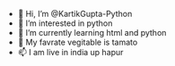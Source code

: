 - 👋 Hi, I’m @KartikGupta-Python
- 👀 I’m interested in python
- 🌱 I’m currently learning html and python
- 💞️ My favrate vegitable is tamato
- 📫 I am live in india up hapur

<!---
KartikGupta-Python/KartikGupta-Python is a ✨ special ✨ repository because its `README.md` (this file) appears on your GitHub profile.
You can click the Preview link to take a look at your changes.
--->
